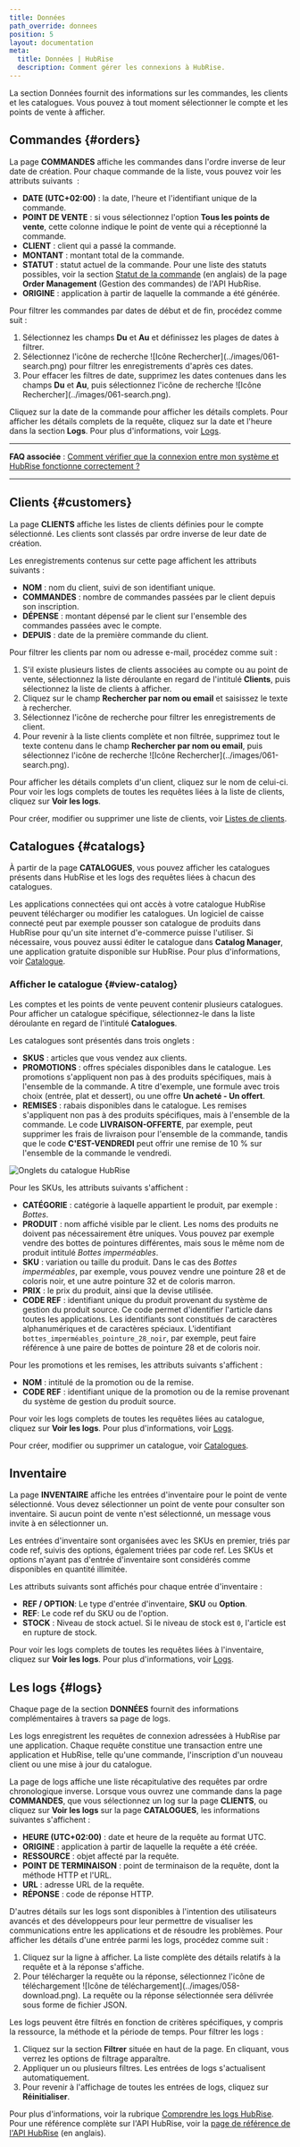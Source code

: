 ```yaml
---
title: Données
path_override: donnees
position: 5
layout: documentation
meta:
  title: Données | HubRise
  description: Comment gérer les connexions à HubRise.
---
```


La section Données fournit des informations sur les commandes, les clients et les catalogues. Vous pouvez à tout moment sélectionner le compte et les points de vente à afficher.

## Commandes {#orders}

La page **COMMANDES** affiche les commandes dans l'ordre inverse de leur date de création. Pour chaque commande de la liste, vous pouvez voir les attributs suivants  :

- **DATE (UTC+02:00)** : la date, l'heure et l'identifiant unique de la commande.
- **POINT DE VENTE** : si vous sélectionnez l'option **Tous les points de vente**, cette colonne indique le point de vente qui a réceptionné la commande.
- **CLIENT** : client qui a passé la commande.
- **MONTANT** : montant total de la commande.
- **STATUT** : statut actuel de la commande. Pour une liste des statuts possibles, voir la section [Statut de la commande](/developers/api/orders#status) (en anglais) de la page **Order Management** (Gestion des commandes) de l'API HubRise.
- **ORIGINE** : application à partir de laquelle la commande a été générée.

Pour filtrer les commandes par dates de début et de fin, procédez comme suit :

1. Sélectionnez les champs **Du** et **Au** et définissez les plages de dates à filtrer.
2. Sélectionnez l'icône de recherche <InlineImage width="17" height="17">!\[Icône Rechercher\](../images/061-search.png)</InlineImage> pour filtrer les enregistrements d'après ces dates.
3. Pour effacer les filtres de date, supprimez les dates contenues dans les champs **Du** et **Au**, puis sélectionnez l'icône de recherche <InlineImage width="17" height="17">!\[Icône Rechercher\](../images/061-search.png)</InlineImage>.

Cliquez sur la date de la commande pour afficher les détails complets.
Pour afficher les détails complets de la requête, cliquez sur la date et l'heure dans la section **Logs**. Pour plus d'informations, voir [Logs](/docs/data#logs).

---

**FAQ associée** : [Comment vérifier que la connexion entre mon système et HubRise fonctionne correctement ?](/docs/faqs/check-connection-between-my-system-and-hubrise)

---

## Clients {#customers}

La page **CLIENTS** affiche les listes de clients définies pour le compte sélectionné. Les clients sont classés par ordre inverse de leur date de création.

Les enregistrements contenus sur cette page affichent les attributs suivants :

- **NOM** : nom du client, suivi de son identifiant unique.
- **COMMANDES** : nombre de commandes passées par le client depuis son inscription.
- **DÉPENSE** : montant dépensé par le client sur l'ensemble des commandes passées avec le compte.
- **DEPUIS** : date de la première commande du client.

Pour filtrer les clients par nom ou adresse e-mail, procédez comme suit :

1. S'il existe plusieurs listes de clients associées au compte ou au point de vente, sélectionnez la liste déroulante en regard de l'intitulé **Clients**, puis sélectionnez la liste de clients à afficher.
2. Cliquez sur le champ **Rechercher par nom ou email** et saisissez le texte à rechercher.
3. Sélectionnez l'icône de recherche pour filtrer les enregistrements de client.
4. Pour revenir à la liste clients complète et non filtrée, supprimez tout le texte contenu dans le champ **Rechercher par nom ou email**, puis sélectionnez l'icône de recherche <InlineImage width="17" height="17">!\[Icône Rechercher\](../images/061-search.png)</InlineImage>.

Pour afficher les détails complets d'un client, cliquez sur le nom de celui-ci. Pour voir les logs complets de toutes les requêtes liées à la liste de clients, cliquez sur **Voir les logs**.

Pour créer, modifier ou supprimer une liste de clients, voir [Listes de clients](/docs/customer-lists).

## Catalogues {#catalogs}

À partir de la page **CATALOGUES**, vous pouvez afficher les catalogues présents dans HubRise et les logs des requêtes liées à chacun des catalogues.

Les applications connectées qui ont accès à votre catalogue HubRise peuvent télécharger ou modifier les catalogues. Un logiciel de caisse connecté peut par exemple pousser son catalogue de produits dans HubRise pour qu'un site internet d'e-commerce puisse l'utiliser. Si nécessaire, vous pouvez aussi éditer le catalogue dans **Catalog Manager**, une application gratuite disponible sur HubRise. Pour plus d'informations, voir [Catalogue](/apps/catalog-manager/overview).

### Afficher le catalogue {#view-catalog}

Les comptes et les points de vente peuvent contenir plusieurs catalogues. Pour afficher un catalogue spécifique, sélectionnez-le dans la liste déroulante en regard de l'intitulé **Catalogues**.

Les catalogues sont présentés dans trois onglets :

- **SKUS** : articles que vous vendez aux clients.
- **PROMOTIONS** : offres spéciales disponibles dans le catalogue.
  Les promotions s'appliquent non pas à des produits spécifiques, mais à l'ensemble de la commande. A titre d'exemple, une formule avec trois choix (entrée, plat et dessert), ou une offre **Un acheté - Un offert**.
- **REMISES** : rabais disponibles dans le catalogue.
  Les remises s'appliquent non pas à des produits spécifiques, mais à l'ensemble de la commande. Le code **LIVRAISON-OFFERTE**, par exemple, peut supprimer les frais de livraison pour l'ensemble de la commande, tandis que le code **C'EST-VENDREDI** peut offrir une remise de 10 % sur l'ensemble de la commande le vendredi.

![Onglets du catalogue HubRise](./images/053-2x-catalog-tabs.png)

Pour les SKUs, les attributs suivants s'affichent :

- **CATÉGORIE** : catégorie à laquelle appartient le produit, par exemple : _Bottes_.
- **PRODUIT** : nom affiché visible par le client. Les noms des produits ne doivent pas nécessairement être uniques. Vous pouvez par exemple vendre des bottes de pointures différentes, mais sous le même nom de produit intitulé _Bottes imperméables_.
- **SKU** : variation ou taille du produit. Dans le cas des _Bottes imperméables_, par exemple, vous pouvez vendre une pointure 28 et de coloris noir, et une autre pointure 32 et de coloris marron.
- **PRIX** : le prix du produit, ainsi que la devise utilisée.
- **CODE REF** : identifiant unique du produit provenant du système de gestion du produit source. Ce code permet d'identifier l'article dans toutes les applications. Les identifiants sont constitués de caractères alphanumériques et de caractères spéciaux. L'identifiant `bottes_imperméables_pointure_28_noir`, par exemple, peut faire référence à une paire de bottes de pointure 28 et de coloris noir.

Pour les promotions et les remises, les attributs suivants s'affichent :

- **NOM** : intitulé de la promotion ou de la remise.
- **CODE REF** : identifiant unique de la promotion ou de la remise provenant du système de gestion du produit source.

Pour voir les logs complets de toutes les requêtes liées au catalogue, cliquez sur **Voir les logs**. Pour plus d'informations, voir [Logs](/docs/data#logs).

Pour créer, modifier ou supprimer un catalogue, voir [Catalogues](/docs/catalog).

## Inventaire

La page **INVENTAIRE** affiche les entrées d'inventaire pour le point de vente sélectionné. Vous devez sélectionner un point de vente pour consulter son inventaire. Si aucun point de vente n'est sélectionné, un message vous invite à en sélectionner un.

Les entrées d'inventaire sont organisées avec les SKUs en premier, triés par code ref, suivis des options, également triées par code ref. Les SKUs et options n'ayant pas d'entrée d'inventaire sont considérés comme disponibles en quantité illimitée.

Les attributs suivants sont affichés pour chaque entrée d'inventaire :

- **REF / OPTION**: Le type d'entrée d'inventaire, **SKU** ou **Option**.
- **REF**: Le code ref du SKU ou de l'option.
- **STOCK** : Niveau de stock actuel. Si le niveau de stock est `0`, l'article est en rupture de stock.

Pour voir les logs complets de toutes les requêtes liées à l'inventaire, cliquez sur **Voir les logs**. Pour plus d'informations, voir [Logs](/docs/data#logs).

## Les logs {#logs}

Chaque page de la section **DONNÉES** fournit des informations complémentaires à travers sa page de logs.

Les logs enregistrent les requêtes de connexion adressées à HubRise par une application. Chaque requête constitue une transaction entre une application et HubRise, telle qu'une commande, l'inscription d'un nouveau client ou une mise à jour du catalogue.

La page de logs affiche une liste récapitulative des requêtes par ordre chronologique inverse. Lorsque vous ouvrez une commande dans la page **COMMANDES**, que vous sélectionnez un log sur la page **CLIENTS**, ou cliquez sur **Voir les logs** sur la page **CATALOGUES**, les informations suivantes s'affichent :

- **HEURE (UTC+02:00)** : date et heure de la requête au format UTC.
- **ORIGINE** : application à partir de laquelle la requête a été créée.
- **RESSOURCE** : objet affecté par la requête.
- **POINT DE TERMINAISON** : point de terminaison de la requête, dont la méthode HTTP et l'URL.
- **URL** : adresse URL de la requête.
- **RÉPONSE** : code de réponse HTTP.

D'autres détails sur les logs sont disponibles à l'intention des utilisateurs avancés et des développeurs pour leur permettre de visualiser les communications entre les applications et de résoudre les problèmes. Pour afficher les détails d'une entrée parmi les logs, procédez comme suit :

1. Cliquez sur la ligne à afficher. La liste complète des détails relatifs à la requête et à la réponse s'affiche.
2. Pour télécharger la requête ou la réponse, sélectionnez l'icône de téléchargement <InlineImage width="15" height="14">!\[Icône de téléchargement\](../images/058-download.png)</InlineImage>. La requête ou la réponse sélectionnée sera délivrée sous forme de fichier JSON.

Les logs peuvent être filtrés en fonction de critères spécifiques, y compris la ressource, la méthode et la période de temps. Pour filtrer les logs :

1. Cliquez sur la section **Filtrer** située en haut de la page. En cliquant, vous verrez les options de filtrage apparaître.
2. Appliquer un ou plusieurs filtres. Les entrées de logs s'actualisent automatiquement.
3. Pour revenir à l'affichage de toutes les entrées de logs, cliquez sur **Réinitialiser**.

Pour plus d'informations, voir la rubrique [Comprendre les logs HubRise](/docs/hubrise-logs/overview). Pour une référence complète sur l'API HubRise, voir la [page de référence de l'API HubRise](/developers/api/general-concepts) (en anglais).
